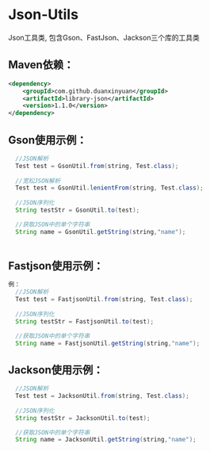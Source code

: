 # Json-Utils
Json工具类, 包含Gson、FastJson、Jackson三个库的工具类

## Maven依赖：
```xml
<dependency>
    <groupId>com.github.duanxinyuan</groupId>
    <artifactId>library-json</artifactId>
    <version>1.1.0</version>
</dependency>
```

## Gson使用示例：
```java
  //JSON解析
  Test test = GsonUtil.from(string, Test.class);
  
  //宽松JSON解析
  Test test = GsonUtil.lenientFrom(string, Test.class);
  
  //JSON序列化
  String testStr = GsonUtil.to(test);

  //获取JSON中的单个字符串
  String name = GsonUtil.getString(string,"name");
  
```

## Fastjson使用示例：
```java
例：
  //JSON解析
  Test test = FastjsonUtil.from(string, Test.class);
  
  //JSON序列化
  String testStr = FastjsonUtil.to(test);

  //获取JSON中的单个字符串
  String name = FastjsonUtil.getString(string,"name");

```

## Jackson使用示例：
```java
  //JSON解析
  Test test = JacksonUtil.from(string, Test.class);
  
  //JSON序列化
  String testStr = JacksonUtil.to(test);

  //获取JSON中的单个字符串
  String name = JacksonUtil.getString(string,"name");

```